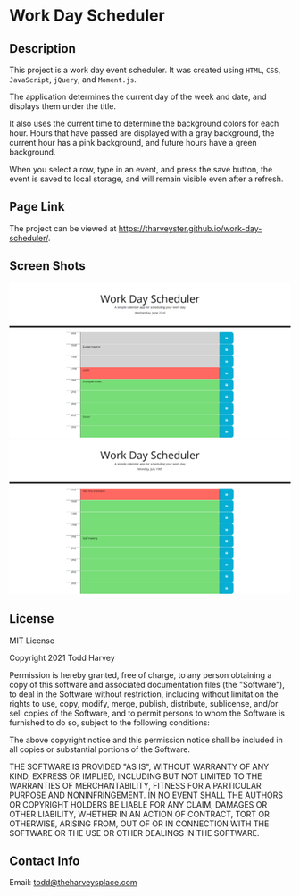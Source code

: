 # Work Day Scheduler

## Description
This project is a work day event scheduler. It was created using `HTML`, `CSS`, `JavaScript`, `jQuery`, and `Moment.js`.

The application determines the current day of the week and date, and displays them under the title.

It also uses the current time to determine the background colors for each hour. Hours that have passed are displayed with a gray background, the current hour has a pink background, and future hours have a green background.

When you select a row, type in an event, and press the save button, the event is saved to local storage, and will remain visible even after a refresh.

## Page Link
The project can be viewed at <https://tharveyster.github.io/work-day-scheduler/>.

## Screen Shots
![A user clicks on slots on the color-coded calendar and edits the events.](./assets/images/work-day-scheduler.png)
![A user clicks on slots on the color-coded calendar and edits the events.](./assets/images/work-day-scheduler2.png)

## License
MIT License

Copyright 2021 Todd Harvey

Permission is hereby granted, free of charge, to any person obtaining a copy of this software and associated documentation files (the "Software"), to deal in the Software without restriction, including without limitation the rights to use, copy, modify, merge, publish, distribute, sublicense, and/or sell copies of the Software, and to permit persons to whom the Software is furnished to do so, subject to the following conditions:

The above copyright notice and this permission notice shall be included in all copies or substantial portions of the Software.

THE SOFTWARE IS PROVIDED "AS IS", WITHOUT WARRANTY OF ANY KIND, EXPRESS OR IMPLIED, INCLUDING BUT NOT LIMITED TO THE WARRANTIES OF MERCHANTABILITY, FITNESS FOR A PARTICULAR PURPOSE AND NONINFRINGEMENT. IN NO EVENT SHALL THE AUTHORS OR COPYRIGHT HOLDERS BE LIABLE FOR ANY CLAIM, DAMAGES OR OTHER LIABILITY, WHETHER IN AN ACTION OF CONTRACT, TORT OR OTHERWISE, ARISING FROM, OUT OF OR IN CONNECTION WITH THE SOFTWARE OR THE USE OR OTHER DEALINGS IN THE SOFTWARE.

## Contact Info
Email: todd@theharveysplace.com
